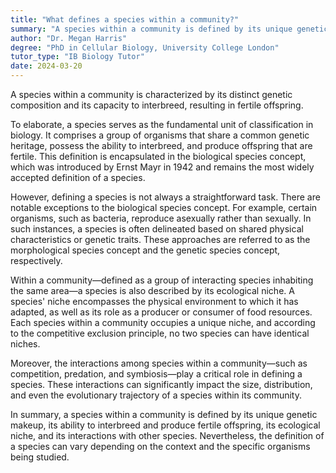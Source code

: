 ```yaml
---
title: "What defines a species within a community?"
summary: "A species within a community is defined by its unique genetic makeup and its ability to interbreed to produce fertile offspring."
author: "Dr. Megan Harris"
degree: "PhD in Cellular Biology, University College London"
tutor_type: "IB Biology Tutor"
date: 2024-03-20
---
```


A species within a community is characterized by its distinct genetic composition and its capacity to interbreed, resulting in fertile offspring.

To elaborate, a species serves as the fundamental unit of classification in biology. It comprises a group of organisms that share a common genetic heritage, possess the ability to interbreed, and produce offspring that are fertile. This definition is encapsulated in the biological species concept, which was introduced by Ernst Mayr in 1942 and remains the most widely accepted definition of a species.

However, defining a species is not always a straightforward task. There are notable exceptions to the biological species concept. For example, certain organisms, such as bacteria, reproduce asexually rather than sexually. In such instances, a species is often delineated based on shared physical characteristics or genetic traits. These approaches are referred to as the morphological species concept and the genetic species concept, respectively.

Within a community—defined as a group of interacting species inhabiting the same area—a species is also described by its ecological niche. A species' niche encompasses the physical environment to which it has adapted, as well as its role as a producer or consumer of food resources. Each species within a community occupies a unique niche, and according to the competitive exclusion principle, no two species can have identical niches.

Moreover, the interactions among species within a community—such as competition, predation, and symbiosis—play a critical role in defining a species. These interactions can significantly impact the size, distribution, and even the evolutionary trajectory of a species within its community.

In summary, a species within a community is defined by its unique genetic makeup, its ability to interbreed and produce fertile offspring, its ecological niche, and its interactions with other species. Nevertheless, the definition of a species can vary depending on the context and the specific organisms being studied.
    